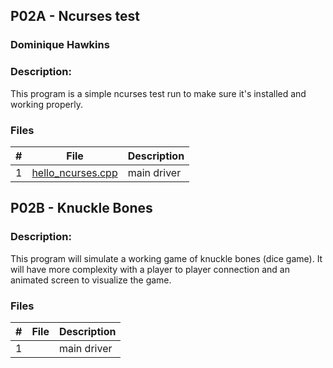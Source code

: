 ## P02A - Ncurses test
### Dominique Hawkins
### Description:
  This program is a simple ncurses test run to make sure it's installed and working properly. 
### Files

|   #   | File     | Description                      |
| :---: | -------- | -------------------------------- |
|   1   |[hello_ncurses.cpp](https://github.com/DomHaw21/2143-OOP-HAWKINS/blob/main/Assignments/P02/hello_ncurses.cpp)|main driver|

## P02B - Knuckle Bones
### Description:
  This program will simulate a working game of knuckle bones (dice game). It will have more complexity with a player to player connection and an animated screen to visualize the game. 
### Files

|   #   | File     | Description                      |
| :---: | -------- | -------------------------------- |
|   1   ||main driver|
